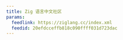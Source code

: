 ```yaml
---
title: Zig 语言中文社区
params:
  feedlink: https://ziglang.cc/index.xml
  feedid: 20efdcceffb818c090ffff031d723dac
---
```

